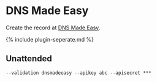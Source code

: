 ---
---
# DNS Made Easy
Create the record at [DNS Made Easy](https://dnsmadeeasy.com/).

{% include plugin-seperate.md %}

## Unattended 
`‑‑validation dnsmadeeasy --apikey abc --apisecret ***`
